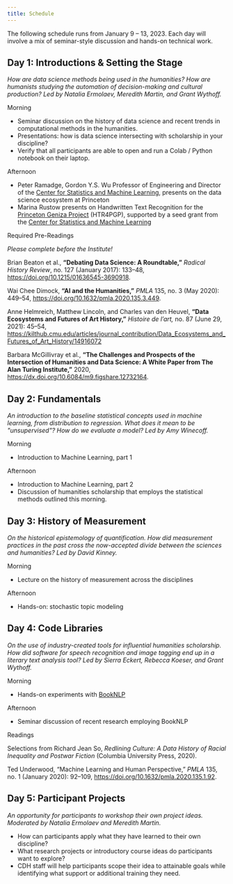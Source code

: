 ```yaml
---
title: Schedule
---
```


The following schedule runs from January 9 – 13, 2023. Each day will involve a mix of seminar-style discussion and hands-on technical work.

## Day 1: Introductions & Setting the Stage

*How are data science methods being used in the humanities? How are humanists studying the automation of decision-making and cultural production? Led by Natalia Ermolaev, Meredith Martin, and Grant Wythoff.*

<span class="headlinks">Morning</span>

- Seminar discussion on the history of data science and recent trends in computational methods in the humanities.
- Presentations: how is data science intersecting with scholarship in your discipline?
- Verify that all participants are able to open and run a Colab / Python notebook on their laptop.

<span class="headlinks">Afternoon<span>

- Peter Ramadge, Gordon Y.S. Wu Professor of Engineering and Director of the [Center for Statistics and Machine Learning](https://csml.princeton.edu/), presents on the data science ecosystem at Princeton
- Marina Rustow presents on Handwritten Text Recognition for the [Princeton Geniza Project](https://geniza.princeton.edu/en/) (HTR4PGP), supported by a seed grant from the [Center for Statistics and Machine Learning](https://csml.princeton.edu/news/eight-research-projects-receive-datax-funding#:-:text=htr4pgp)

<span class="headlinks">Required Pre-Readings</span>

*Please complete before the Institute!*

Brian Beaton et al., **“Debating Data Science: A Roundtable,”** _Radical History Review_, no. 127 (January 2017): 133–48, <https://doi.org/10.1215/01636545-3690918>.

Wai Chee Dimock, **“AI and the Humanities,”** _PMLA_ 135, no. 3 (May 2020): 449–54, <https://doi.org/10.1632/pmla.2020.135.3.449>.

Anne Helmreich, Matthew Lincoln, and Charles van den Heuvel, **“Data Ecosystems and Futures of Art History,”** *Histoire de l’art,* no. 87 (June 29, 2021): 45–54, <https://kilthub.cmu.edu/articles/journal_contribution/Data_Ecosystems_and_Futures_of_Art_History/14916072>

Barbara McGillivray et al., **“The Challenges and Prospects of the Intersection of Humanities and Data Science: A White Paper from The Alan Turing Institute,”** 2020, <https://dx.doi.org/10.6084/m9.figshare.12732164>.

## Day 2: Fundamentals

*An introduction to the baseline statistical concepts used in machine learning, from distribution to regression. What does it mean to be "unsupervised"? How do we evaluate a model? Led by Amy Winecoff.*

<span class="headlinks">Morning</span>

- Introduction to Machine Learning, part 1

<span class="headlinks">Afternoon</span>

- Introduction to Machine Learning, part 2
- Discussion of humanities scholarship that employs the statistical methods outlined this morning.

## Day 3: History of Measurement

*On the historical epistemology of quantification. How did measurement practices in the past cross the now-accepted divide between the sciences and humanities? Led by David Kinney.*

<span class="headlinks">Morning</span>

- Lecture on the history of measurement across the disciplines

<span class="headlinks">Afternoon</span>

- Hands-on: stochastic topic modeling

## Day 4: Code Libraries

*On the use of industry-created tools for influential humanities scholarship. How did software for speech recognition and image tagging end up in a literary text analysis tool? Led by Sierra Eckert, Rebecca Koeser, and Grant Wythoff.*

<span class="headlinks">Morning</span>

- Hands-on experiments with [BookNLP](https://github.com/booknlp/booknlp)

<span class="headlinks">Afternoon</span>

- Seminar discussion of recent research employing BookNLP

<span class="headlinks">Readings</span>

Selections from Richard Jean So, *Redlining Culture: A Data History of Racial Inequality and Postwar Fiction* (Columbia University Press, 2020).

Ted Underwood, “Machine Learning and Human Perspective,” _PMLA_ 135, no. 1 (January 2020): 92–109, <https://doi.org/10.1632/pmla.2020.135.1.92>.

## Day 5: Participant Projects

*An opportunity for participants to workshop their own project ideas. Moderated by Natalia Ermolaev and Meredith Martin.*

- How can participants apply what they have learned to their own discipline?
- What research projects or introductory course ideas do participants want to explore?
- CDH staff will help participants scope their idea to attainable goals while identifying what support or additional training they need.